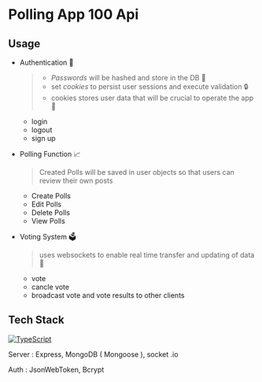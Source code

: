 # Polling App 100 Api

## Usage
- Authentication 🔐
  > - *Passwords* will be hashed and  store in the DB 🔑
  > - set *cookies* to persist user sessions and execute validation 🔒
  > - cookies stores user data that will be crucial to operate the app 🍪
  - login
  - logout
  - sign up

- Polling Function 📈 
  > Created Polls will be saved in user objects so that users can review their own posts
  - Create Polls
  - Edit Polls
  - Delete Polls  
  - View Polls

- Voting System 🗳
  > uses websockets to enable real time transfer and updating of data 🔌
  - vote 
  - cancle vote
  - broadcast vote and vote results to other clients

## Tech Stack 
[![TypeScript](https://badges.frapsoft.com/typescript/love/typescript-125x28.png?v=101)](https://github.com/ellerbrock/typescript-badges/)

Server : Express, MongoDB ( Mongoose ), socket .io

Auth : JsonWebToken, Bcrypt